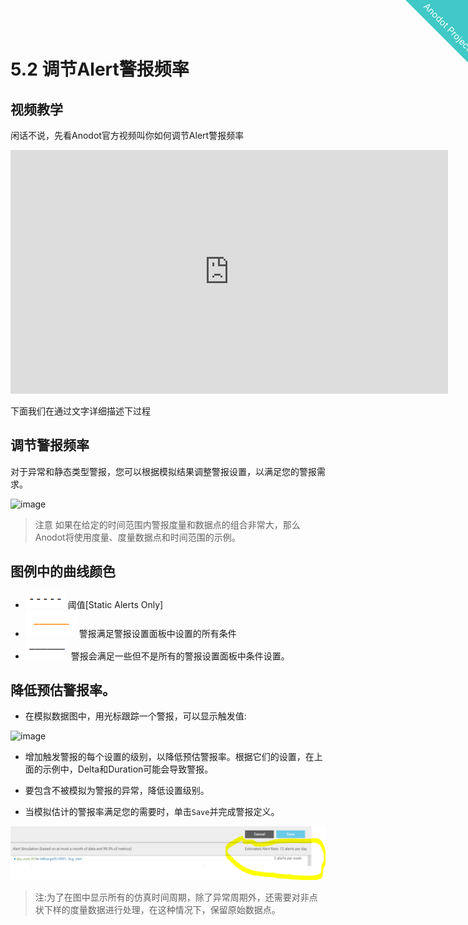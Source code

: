 
<html>
    <a href="http://anodot.nie.netease.com/" class="homepage-corner" aria-label="View source on Github">
        <svg width="100" height="100" viewBox="0 0 250 250" style="fill:#40c9c6; color:#fff; position: fixed; top: 0; border: 0; right: 0;" aria-hidden="true">
            <path d="M0,0 L250,250 L250,0 Z"></path>
            <text x="40" y="40" fill="white" style="font-size: 36px;" size="20" transform="rotate(45 70,70)">Anodot Project</text>
        </svg>
    </a>
    </style>
</html>


# 5.2 调节Alert警报频率


## 视频教学

闲话不说，先看Anodot官方视频叫你如何调节Alert警报频率

<iframe width="700" height="390" src="https://www.youtube.com/embed/dhX69uLhN6s" frameborder="0" allow="autoplay; encrypted-media" allowfullscreen></iframe>

下面我们在通过文字详细描述下过程

## 调节警报频率

对于异常和静态类型警报，您可以根据模拟结果调整警报设置，以满足您的警报需求。

![image](https://support.anodot.com/hc/article_attachments/360001426634/AL-2838_Alert_partial_data.png)

> 注意 如果在给定的时间范围内警报度量和数据点的组合非常大，那么Anodot将使用度量、度量数据点和时间范围的示例。

## 图例中的曲线颜色

- ![image](2_tuning_the_alert_rate/tuning_the_alert_rate_01.png) 阈值[Static Alerts Only]
- ![image](2_tuning_the_alert_rate/tuning_the_alert_rate_02.png) 警报满足警报设置面板中设置的所有条件
- ![image](2_tuning_the_alert_rate/tuning_the_alert_rate_03.png) 警报会满足一些但不是所有的警报设置面板中条件设置。

## 降低预估警报率。

- 在模拟数据图中，用光标跟踪一个警报，可以显示触发值:

![image](https://support.anodot.com/hc/article_attachments/360007712734/Trigger_values.png)

- 增加触发警报的每个设置的级别，以降低预估警报率。根据它们的设置，在上面的示例中，Delta和Duration可能会导致警报。

- 要包含不被模拟为警报的异常，降低设置级别。

- 当模拟估计的警报率满足您的需要时，单击`Save`并完成警报定义。

![image](2_tuning_the_alert_rate/tuning_the_alert_rate_04.png)

> 注:为了在图中显示所有的仿真时间周期，除了异常周期外，还需要对非点状下样的度量数据进行处理，在这种情况下，保留原始数据点。
